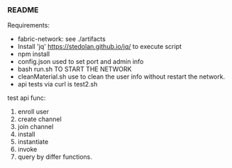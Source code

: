 ### README

Requirements:

+ fabric-network: see ./artifacts
+ Install 'jq' https://stedolan.github.io/jq/ to execute script
+ npm install
+ config.json used to set port and admin info
+ bash run.sh TO START THE NETWORK
+ cleanMaterial.sh use to clean the user info without restart the network.
+ api tests via curl is test2.sh

test api func:

1. enroll user
2. create channel
3. join channel
4. install
5. instantiate
6. invoke
7. query by differ functions.